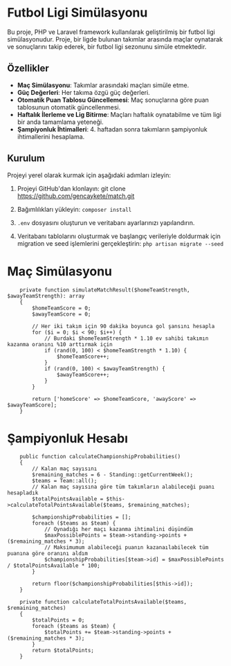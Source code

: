 # Futbol Ligi Simülasyonu

Bu proje, PHP ve Laravel framework kullanılarak geliştirilmiş bir futbol ligi simülasyonudur. Proje, bir ligde bulunan takımlar arasında maçlar oynatarak ve sonuçlarını takip ederek, bir futbol ligi sezonunu simüle etmektedir.

## Özellikler

- **Maç Simülasyonu**: Takımlar arasındaki maçları simüle etme.
- **Güç Değerleri**: Her takıma özgü güç değerleri.
- **Otomatik Puan Tablosu Güncellemesi**: Maç sonuçlarına göre puan tablosunun otomatik güncellenmesi.
- **Haftalık İlerleme ve Lig Bitirme**: Maçları haftalık oynatabilme ve tüm ligi bir anda tamamlama yeteneği.
- **Şampiyonluk İhtimalleri**: 4. haftadan sonra takımların şampiyonluk ihtimallerini hesaplama.

## Kurulum

Projeyi yerel olarak kurmak için aşağıdaki adımları izleyin:

1. Projeyi GitHub'dan klonlayın: git clone https://github.com/gencaykete/match.git

2. Bağımlılıkları yükleyin: `composer install`

3. `.env` dosyasını oluşturun ve veritabanı ayarlarınızı yapılandırın.

4. Veritabanı tablolarını oluşturmak ve başlangıç verileriyle doldurmak için migration ve seed işlemlerini gerçekleştirin: `php artisan migrate --seed`

# Maç Simülasyonu

```
    private function simulateMatchResult($homeTeamStrength, $awayTeamStrength): array
    {
        $homeTeamScore = 0;
        $awayTeamScore = 0;

        // Her iki takım için 90 dakika boyunca gol şansını hesapla
        for ($i = 0; $i < 90; $i++) {
            // Burdaki $homeTeamStrength * 1.10 ev sahibi takımın kazanma oranını %10 arttırmak için
            if (rand(0, 100) < $homeTeamStrength * 1.10) {
                $homeTeamScore++;
            }
            if (rand(0, 100) < $awayTeamStrength) {
                $awayTeamScore++;
            }
        }

        return ['homeScore' => $homeTeamScore, 'awayScore' => $awayTeamScore];
    }
```

# Şampiyonluk Hesabı

```
    public function calculateChampionshipProbabilities()
    {
        // Kalan maç sayısını
        $remaining_matches = 6 - Standing::getCurrentWeek();
        $teams = Team::all();
        // Kalan maç sayısına göre tüm takımların alabileceği puanı hesapladık
        $totalPointsAvailable = $this->calculateTotalPointsAvailable($teams, $remaining_matches);

        $championshipProbabilities = [];
        foreach ($teams as $team) {
            // Oynadığı her maçı kazanma ihtimalini düşündüm
            $maxPossiblePoints = $team->standing->points + ($remaining_matches * 3);
            // Maksimumum alabileceği puanın kazanaılabilecek tüm puanına göre oranını aldım
            $championshipProbabilities[$team->id] = $maxPossiblePoints / $totalPointsAvailable * 100;
        }

        return floor($championshipProbabilities[$this->id]);
    }

    private function calculateTotalPointsAvailable($teams, $remaining_matches)
    {
        $totalPoints = 0;
        foreach ($teams as $team) {
            $totalPoints += $team->standing->points + ($remaining_matches * 3);
        }
        return $totalPoints;
    }
```
